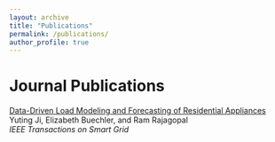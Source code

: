 ```yaml
---
layout: archive
title: "Publications"
permalink: /publications/
author_profile: true
---
```


Journal Publications
=======

[Data-Driven Load Modeling and Forecasting of Residential Appliances](https://ieeexplore.ieee.org/abstract/document/8933148)  
Yuting Ji, Elizabeth Buechler, and Ram Rajagopal  
*IEEE Transactions on Smart Grid*
